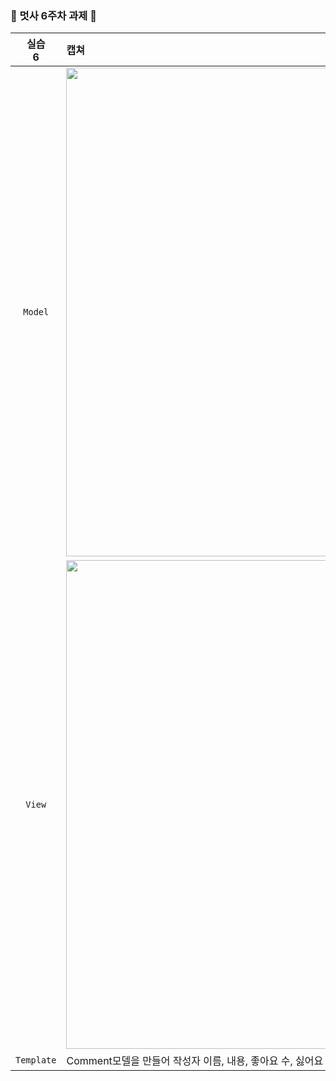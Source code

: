 <br><br>
### 🦁 멋사 6주차 과제 🦁

| 실습 <br> 6 | 캡쳐 | 
|:------:|:------|
|`Model`| <img width="782" src="https://github.com/Likelion-at-SMWU-12th/LeeHyoRim/assets/127765134/43ea0127-c049-4060-a413-ce315195efad"> |
|`View`| <img width="782" src="https://github.com/Likelion-at-SMWU-12th/LeeHyoRim/assets/127765134/3ad4688e-cb3c-4acc-b07b-f1f6bbc72719"> |
|`Template`| Comment모델을 만들어 작성자 이름, 내용, 좋아요 수, 싫어요 수가 나타나도록 했습니다. |

